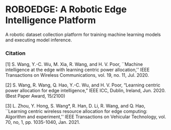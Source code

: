 # ROBOEDGE: A Robotic Edge Intelligence Platform

A robotic dataset collection platform for training machine learning models and executing model inference.

### Citation

[1] S. Wang, Y.-C. Wu, M. Xia, R. Wang, and H. V. Poor, ``Machine intelligence at the edge with learning centric power allocation,'' IEEE Transactions on Wireless Communications, vol. 19, no. 11, Jul. 2020. 

[2] S. Wang, R. Wang, Q. Hao, Y.-C. Wu, and H. V. Poor, “Learning centric power allocation for edge intelligence,” IEEE ICC, Dublin, Ireland, Jun. 2020. (Best Paper Award, 15/2100)

[3] L. Zhou, Y. Hong, S. Wang*, R. Han, D. Li, R. Wang, and Q. Hao, ``Learning centric wireless resource allocation for edge computing: Algorithm and experiment,'' IEEE Transactions on Vehicular Technology, vol. 70, no, 1, pp. 1035-1040, Jan. 2021.
